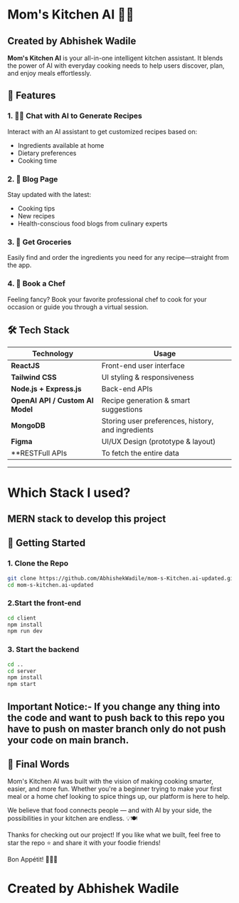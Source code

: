 # Mom's Kitchen AI 🍳🤖
## Created by Abhishek Wadile

**Mom's Kitchen AI** is your all-in-one intelligent kitchen assistant. It blends the power of AI with everyday cooking needs to help users discover, plan, and enjoy meals effortlessly.

## 🌟 Features

### 1. 👩‍🍳 Chat with AI to Generate Recipes
Interact with an AI assistant to get customized recipes based on:
- Ingredients available at home
- Dietary preferences
- Cooking time

### 2. 📝 Blog Page
Stay updated with the latest:
- Cooking tips
- New recipes
- Health-conscious food blogs from culinary experts

### 3. 🛒 Get Groceries
Easily find and order the ingredients you need for any recipe—straight from the app.

### 4. 📅 Book a Chef
Feeling fancy? Book your favorite professional chef to cook for your occasion or guide you through a virtual session.

  

## 🛠️ Tech Stack

| Technology | Usage |
|------------|--------|
| **ReactJS** | Front-end user interface |
| **Tailwind CSS** | UI styling & responsiveness |
| **Node.js + Express.js** | Back-end APIs |
| **OpenAI API / Custom AI Model** | Recipe generation & smart suggestions |
| **MongoDB** | Storing user preferences, history, and ingredients |
| **Figma** | UI/UX Design (prototype & layout) |
| **RESTFull APIs | To fetch the entire data |

---
# Which Stack I used?
## MERN stack to develop this project 

## 🚀 Getting Started

### 1. Clone the Repo

```bash
git clone https://github.com/AbhishekWadile/mom-s-Kitchen.ai-updated.git
cd mom-s-kitchen.ai-updated
```
### 2.Start the front-end
```bash
cd client
npm install
npm run dev

```
### 3. Start the backend 
```bash
cd ..
cd server
npm install
npm start
```

## Important Notice:- If you change any thing into the code and want to push back to this repo you have to push on master branch only do not push your code on main branch.

## 🙌 Final Words

Mom's Kitchen AI was built with the vision of making cooking smarter, easier, and more fun. Whether you're a beginner trying to make your first meal or a home chef looking to spice things up, our platform is here to help.

We believe that food connects people — and with AI by your side, the possibilities in your kitchen are endless. 💡🍽️

Thanks for checking out our project! If you like what we built, feel free to star the repo ⭐ and share it with your foodie friends!

Bon Appétit! 👨‍🍳🔥

# Created by Abhishek Wadile
